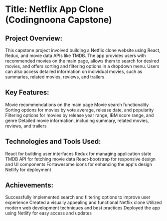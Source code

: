 # Title: Netflix App Clone (Codingnoona Capstone)

## Project Overview:
This capstone project involved building a Netflix clone website using React, Redux, and movie data APIs like TMDB. The app provides users with recommended movies on the main page, allows them to search for desired movies, and offers sorting and filtering options in a dropdown menu. Users can also access detailed information on individual movies, such as summaries, related movies, reviews, and trailers.

## Key Features:

Movie recommendations on the main page
Movie search functionality
Sorting options for movies by vote average, release date, and popularity
Filtering options for movies by release year range, IBM score range, and genre
Detailed movie information, including summary, related movies, reviews, and trailers

## Technologies and Tools Used:

React for building user interfaces
Redux for managing application state
TMDB API for fetching movie data
React-bootstrap for responsive design and UI components
Fortawesome icons for enhancing the app's design
Netlify for deployment

## Achievements:

Successfully implemented search and filtering options to improve user experience
Created a visually appealing and functional Netflix clone
Utilized modern web development techniques and best practices
Deployed the app using Netlify for easy access and updates
